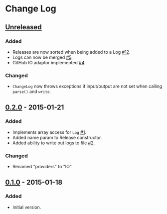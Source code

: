 # Change Log

## [Unreleased][unreleased]
### Added
- Releases are now sorted when being added to a Log [#12](https://github.com/stevewest/changelog/issues/12).
- Logs can now be merged [#5](https://github.com/stevewest/changelog/issues/5).
- GitHub IO adaptor implemented [#4](https://github.com/stevewest/changelog/issues/4).

### Changed
- `ChangeLog` now throws exceptions if input/output are not set when calling `parse()` and `write`.

## [0.2.0][0.2.0] - 2015-01-21
### Added
- Implements array access for `Log` [#1](https://github.com/stevewest/changelog/issues/1).
- Added name param to Release constructor.
- Added ability to write out logs to file [#2](https://github.com/stevewest/changelog/issues/2).

### Changed
- Renamed "providers" to "IO".

## [0.1.0][0.1.0] - 2015-01-18
### Added
- Initial version.

[unreleased]: https://github.com/stevewest/changelog
[0.1.0]: https://github.com/stevewest/changelog/releases/tag/0.1.0
[0.2.0]: https://github.com/stevewest/changelog/releases/tag/0.2.0
